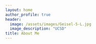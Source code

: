 ```yaml
---
layout: home
author_profile: true
header:
  image: /assets/images/Geisel-5-L.jpg
  image_description: "UCSD"
title: About Me
---
```

